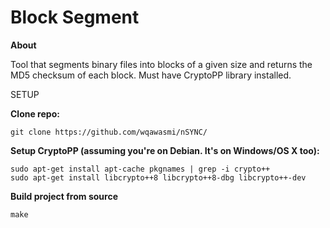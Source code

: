 # Block Segment

**About**

Tool that segments binary files into blocks of a given size and returns the MD5 checksum of each block.
Must have CryptoPP library installed.

SETUP

**Clone repo:**
```
git clone https://github.com/wqawasmi/nSYNC/
```

**Setup CryptoPP (assuming you're on Debian. It's on Windows/OS X too):**
```
sudo apt-get install apt-cache pkgnames | grep -i crypto++
sudo apt-get install libcrypto++8 libcrypto++8-dbg libcrypto++-dev
```
  
 **Build project from source**
```
make
```
